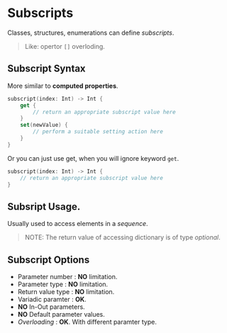 # Subscripts

Classes, structures, enumerations can define _subscripts_.

> Like: opertor `[]` overloding.

## Subscript Syntax

More similar to **computed properties**.

```swift
subscript(index: Int) -> Int {
    get {
        // return an appropriate subscript value here
    }
    set(newValue) {
        // perform a suitable setting action here
    }
}
```

Or you can just use get, when you will ignore keyword `get`.

```swift
subscript(index: Int) -> Int {
    // return an appropriate subscript value here
}
```

## Subsript Usage.

Usually used to access elements in a _sequence_.

> NOTE: The return value of accessing dictionary is of type _optional_.

## Subscript Options

- Parameter number : **NO** limitation.
- Parameter type : **NO** limitation.
- Return value type : **NO** limitation.
- Variadic paramter : **OK**.
- **NO** In-Out parameters.
- **NO** Default parameter values.
- _Overloading_ : **OK**. With different paramter type.
